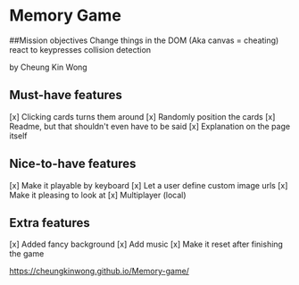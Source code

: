 # Memory Game

##Mission objectives
Change things in the DOM (Aka canvas = cheating)
react to keypresses
collision detection

by Cheung Kin Wong

## Must-have features
[x] Clicking cards turns them around
[x] Randomly position the cards
[x] Readme, but that shouldn't even have to be said
[x] Explanation on the page itself

## Nice-to-have features
[x] Make it playable by keyboard
[x] Let a user define custom image urls
[x] Make it pleasing to look at
[x] Multiplayer (local)

## Extra features
[x] Added fancy background
[x] Add music
[x] Make it reset after finishing the game

https://cheungkinwong.github.io/Memory-game/
